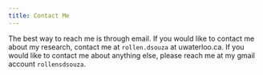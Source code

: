 ```yaml
---
title: Contact Me
---
```

The best way to reach me is through email.
If you would like to contact me about my research, contact me at `rollen.dsouza` at uwaterloo.ca.
If you would like to contact me about anything else, please reach me at my gmail account `rollensdsouza`.
